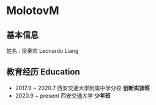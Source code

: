 

# MolotovM
## 基本信息
姓名 : 梁秦欢 Leonardo Liang
## 教育经历 Education
- 2017.9 ~ 2020.7 西安交通大学附属中学分校·**创新实验班**
- 2020.9 ~ present  西安交通大学·**少年班**
